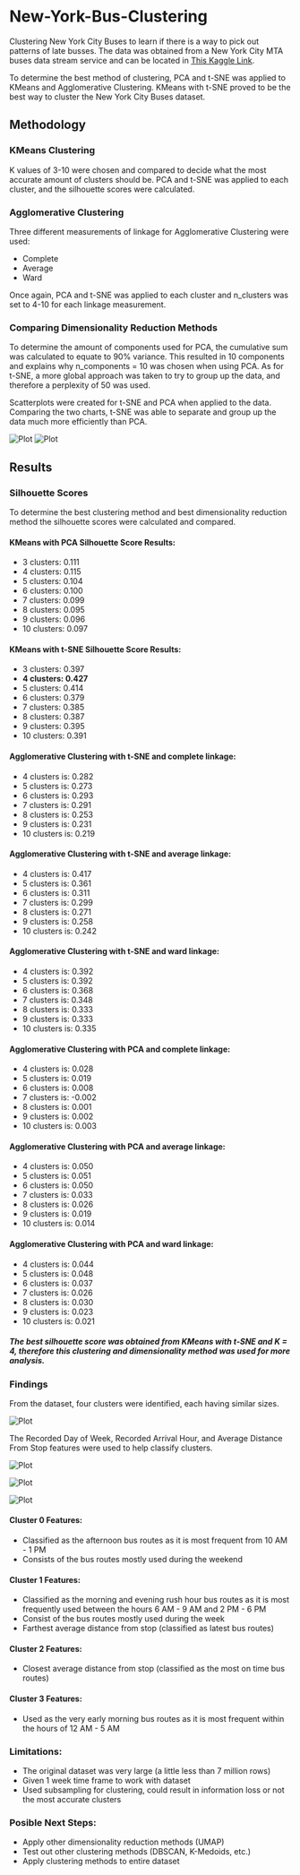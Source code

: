 # New-York-Bus-Clustering

Clustering New York City Buses to learn if there is a way to pick out patterns of late busses. The data was obtained from a New York City MTA buses data stream service and can be located in [This Kaggle Link](https://www.kaggle.com/stoney71/new-york-city-transport-statistics?select=mta_1710.csv). 

To determine the best method of clustering, PCA and t-SNE was applied to KMeans and Agglomerative Clustering. KMeans with t-SNE proved to be the best way to cluster the New York City Buses dataset.

## Methodology

### KMeans Clustering

K values of 3-10 were chosen and compared to decide what the most accurate amount of clusters should be. PCA and t-SNE was applied to each cluster, and the silhouette scores were calculated. 

### Agglomerative Clustering

Three different measurements of linkage for Agglomerative Clustering were used:
* Complete
* Average
* Ward

Once again, PCA and t-SNE was applied to each cluster and n_clusters was set to 4-10 for each linkage measurement.

### Comparing Dimensionality Reduction Methods

To determine the amount of components used for PCA, the cumulative sum was calculated to equate to 90% variance. This resulted in 10 components and explains why n_components = 10 was chosen when using PCA. As for t-SNE, a more global approach was taken to try to group up the data, and therefore a perplexity of 50 was used. 

Scatterplots were created for t-SNE and PCA when applied to the data. Comparing the two charts, t-SNE was able to separate and group up the data much more efficiently than PCA.

![Plot](t_SNE.png)
![Plot](pca.png)

## Results

### Silhouette Scores

To determine the best clustering method and best dimensionality reduction method the silhouette scores were calculated and compared. 

#### KMeans with PCA Silhouette Score Results:

* 3 clusters: 0.111
* 4 clusters: 0.115
* 5 clusters: 0.104
* 6 clusters: 0.100
* 7 clusters: 0.099
* 8 clusters: 0.095
* 9 clusters: 0.096
* 10 clusters: 0.097

#### KMeans with t-SNE Silhouette Score Results:

* 3 clusters: 0.397
* **4 clusters: 0.427**
* 5 clusters: 0.414
* 6 clusters: 0.379
* 7 clusters: 0.385
* 8 clusters: 0.387
* 9 clusters: 0.395
* 10 clusters: 0.391

#### Agglomerative Clustering with t-SNE and complete linkage:

* 4 clusters is: 0.282
* 5 clusters is: 0.273
* 6 clusters is: 0.293
* 7 clusters is: 0.291
* 8 clusters is: 0.253
* 9 clusters is: 0.231
* 10 clusters is: 0.219

#### Agglomerative Clustering with t-SNE and average linkage:

* 4 clusters is: 0.417
* 5 clusters is: 0.361
* 6 clusters is: 0.311
* 7 clusters is: 0.299
* 8 clusters is: 0.271
* 9 clusters is: 0.258
* 10 clusters is: 0.242

#### Agglomerative Clustering with t-SNE and ward linkage:

* 4 clusters is: 0.392
* 5 clusters is: 0.392
* 6 clusters is: 0.368
* 7 clusters is: 0.348
* 8 clusters is: 0.333
* 9 clusters is: 0.333
* 10 clusters is: 0.335

#### Agglomerative Clustering with PCA and complete linkage:

* 4 clusters is: 0.028
* 5 clusters is: 0.019
* 6 clusters is: 0.008
* 7 clusters is: -0.002
* 8 clusters is: 0.001
* 9 clusters is: 0.002
* 10 clusters is: 0.003

#### Agglomerative Clustering with PCA and average linkage:

* 4 clusters is: 0.050
* 5 clusters is: 0.051
* 6 clusters is: 0.050
* 7 clusters is: 0.033
* 8 clusters is: 0.026
* 9 clusters is: 0.019
* 10 clusters is: 0.014

#### Agglomerative Clustering with PCA and ward linkage:

* 4 clusters is: 0.044
* 5 clusters is: 0.048
* 6 clusters is: 0.037
* 7 clusters is: 0.026
* 8 clusters is: 0.030
* 9 clusters is: 0.023
* 10 clusters is: 0.021

##### The best silhouette score was obtained from KMeans with t-SNE and K = 4, therefore this clustering and dimensionality method was used for more analysis.

### Findings

From the dataset, four clusters were identified, each having similar sizes. 

![Plot](cluster_sizes.png)

The Recorded Day of Week, Recorded Arrival Hour, and Average Distance From Stop features were used to help classify clusters.

![Plot](day_of_week.png)

![Plot](recorded.png)

![Plot](distance.png)

#### Cluster 0 Features:

* Classified as the afternoon bus routes as it is most frequent from 10 AM - 1 PM
* Consists of the bus routes mostly used during the weekend

#### Cluster 1 Features:

* Classified as the morning and evening rush hour bus routes as it is most frequently used between the hours 6 AM - 9 AM and 2 PM - 6 PM
* Consist of the bus routes mostly used during the week
* Farthest average distance from stop (classified as latest bus routes)

#### Cluster 2 Features: 

* Closest average distance from stop (classified as the most on time bus routes)

#### Cluster 3 Features:

* Used as the very early morning bus routes as it is most frequent within the hours of 12 AM - 5 AM

### Limitations:

* The original dataset was very large (a little less than 7 million rows)
* Given 1 week time frame to work with dataset
* Used subsampling for clustering, could result in information loss or not the most accurate clusters

### Posible Next Steps:

* Apply other dimensionality reduction methods (UMAP)
* Test out other clustering methods (DBSCAN, K-Medoids, etc.)
* Apply clustering methods to entire dataset 
